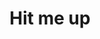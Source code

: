 ---
title: Hit me up
hide_title: false
sections:
  - section_id: contact-form
    type: section_form
    content: >
      Wanna tell me I'm full of it?  Interested in something?  Whatever it is,
      I'd love to hear it.  
    form_id: contactForm
    form_action: /api/contactform
    form_fields:
      - input_type: text
        name: Name
        label: You
        is_required: true
        default_value: Name
      - input_type: email
        name: email
        label: Email
        default_value: Your email
        is_required: true
      - input_type: textarea
        name: message
        label: Message
        default_value: Your message
      - input_type: checkbox
        name: consent
        label: >-
          I understand that this form is storing my submitted information so I
          can be contacted.
    submit_label: Send Message
seo:
  title: Contact
  description: This is the contact page
  extra:
    - name: 'og:type'
      value: website
      keyName: property
    - name: 'og:title'
      value: Contact
      keyName: property
    - name: 'og:description'
      value: This is the contact page
      keyName: property
    - name: 'twitter:card'
      value: summary
    - name: 'twitter:title'
      value: Contact
    - name: 'twitter:description'
      value: This is the contact page
layout: advanced
---